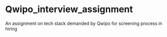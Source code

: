 # Qwipo_interview_assignment
An assignment on tech stack demanded by Qwipo for screening process in hiring
